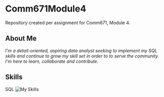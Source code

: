 # Comm671Module4
Repository created per assignment for Comm671, Module 4. 
## **About Me**
*I'm a detail-oriented, aspiring data analyst seeking to implement my SQL skills and continue to grow my skill set in order to to serve the community. I'm here to learn, collaborate and contribute.*
## Skills
SQL            ![My Skills](https://skillicons.dev/icons?i=postgres,mysql)



